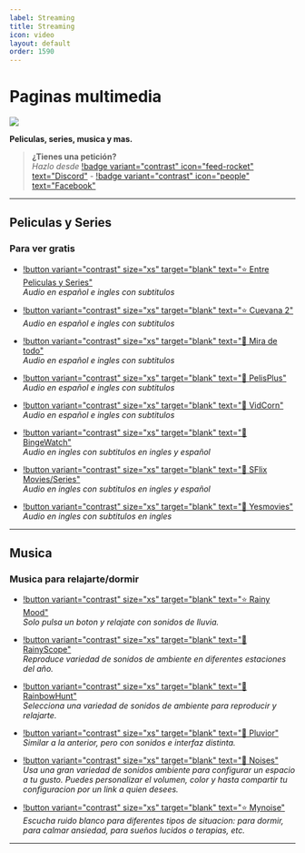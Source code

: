 ```yaml
---
label: Streaming
title: Streaming
icon: video
layout: default
order: 1590
---
```


# Paginas multimedia

![](https://i.postimg.cc/sf8p32LG/Header-Multimedia-1.png)

**Peliculas, series, musica y mas.**

> **¿Tienes una petición?**       
> *Hazlo desde* [!badge variant="contrast" icon="feed-rocket" text="Discord"](https://discord.gg/hVKeY3uEru) - [!badge variant="contrast" icon="people" text="Facebook"](https://www.facebook.com/dex.noir.room)

---

## Peliculas y Series

### Para ver gratis

- [!button variant="contrast" size="xs" target="blank" text="⭐ Entre Peliculas y Series"](https://entrepeliculasyseries.pro/)      
  *Audio en español e ingles con subtitulos*

- [!button variant="contrast" size="xs" target="blank" text="⭐ Cuevana 2"](https://www.cuevana2.icu/)      
  *Audio en español e ingles con subtitulos*

- [!button variant="contrast" size="xs" target="blank" text="🔷 Mira de todo"](https://miradetodo.de/)      
  *Audio en español e ingles con subtitulos*

- [!button variant="contrast" size="xs" target="blank" text="🔷 PelisPlus"](https://www2.pelisplus.cx/)       
  *Audio en español e ingles con subtitulos*

- [!button variant="contrast" size="xs" target="blank" text="🔷 VidCorn"](https://ww1.vidcorn.to/series/)      
  *Audio en español e ingles con subtitulos*

- [!button variant="contrast" size="xs" target="blank" text="🔷 BingeWatch"](https://bingewatch.to/home)      
  *Audio en ingles con subtitulos en ingles y español*
   
- [!button variant="contrast" size="xs" target="blank" text="🔷 SFlix Movies/Series"](https://sflix.to/home)      
  *Audio en ingles con subtitulos en ingles y español*

- [!button variant="contrast" size="xs" target="blank" text="🔷 Yesmovies"](https://yesmovies.ag/)       
  *Audio en ingles con subtitulos en ingles*
  
---

## Musica 

### Musica para relajarte/dormir
- [!button variant="contrast" size="xs" target="blank" text="⭐ Rainy Mood"](https://www.rainymood.com/)       
  *Solo pulsa un boton y relajate con sonidos de lluvia.*

- [!button variant="contrast" size="xs" target="blank" text="🔷 RainyScope"](https://rainyscope.com/)       
  *Reproduce variedad de sonidos de ambiente en diferentes estaciones del año.* 

- [!button variant="contrast" size="xs" target="blank" text="🔷 RainbowHunt"](https://rainbowhunt.com/)         
  *Selecciona una variedad de sonidos de ambiente para reproducir y relajarte.*   

- [!button variant="contrast" size="xs" target="blank" text="🔷 Pluvior"](https://pluvior.com/)      
  *Similar a la anterior, pero con sonidos e interfaz distinta.*   
  
- [!button variant="contrast" size="xs" target="blank" text="🔷 Noises"](https://noises.online/)      
  *Usa una gran variedad de sonidos ambiente para configurar un espacio a tu gusto. Puedes personalizar el volumen, color y hasta compartir tu configuracion por un link a quien desees.* 

- [!button variant="contrast" size="xs" target="blank" text="⭐ Mynoise"](https://mynoise.net/)      
  *Escucha ruido blanco para diferentes tipos de situacion: para dormir, para calmar ansiedad, para sueños lucidos o terapias, etc.*

---